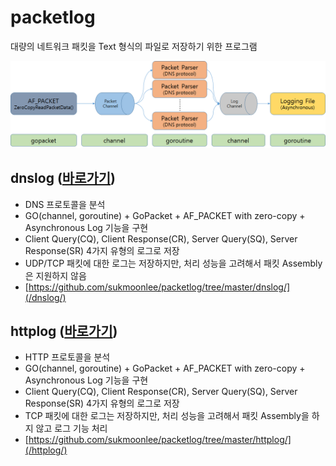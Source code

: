 # packetlog
대량의 네트워크 패킷을 Text 형식의 파일로 저장하기 위한 프로그램

![Alt text](/docs/intro.png "Packetlog Introduce")

## dnslog ([바로가기](/dnslog/))
* DNS 프로토콜을 분석
* GO(channel, goroutine) + GoPacket + AF_PACKET with zero-copy + Asynchronous Log 기능을 구현
* Client Query(CQ), Client Response(CR), Server Query(SQ), Server Response(SR) 4가지 유형의 로그로 저장
* UDP/TCP 패킷에 대한 로그는 저장하지만, 처리 성능을 고려해서 패킷 Assembly은 지원하지 않음
* [https://github.com/sukmoonlee/packetlog/tree/master/dnslog/](/dnslog/)

## httplog ([바로가기](/httplog/))
* HTTP 프로토콜을 분석
* GO(channel, goroutine) + GoPacket + AF_PACKET with zero-copy + Asynchronous Log 기능을 구현
* Client Query(CQ), Client Response(CR), Server Query(SQ), Server Response(SR) 4가지 유형의 로그로 저장
* TCP 패킷에 대한 로그는 저장하지만, 처리 성능을 고려해서 패킷 Assembly을 하지 않고 로그 기능 처리
* [https://github.com/sukmoonlee/packetlog/tree/master/httplog/](/httplog/)
